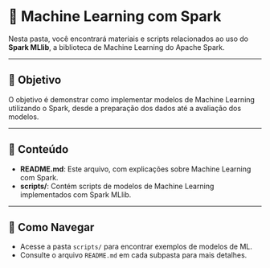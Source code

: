 # 🤖 Machine Learning com Spark  

Nesta pasta, você encontrará materiais e scripts relacionados ao uso do **Spark MLlib**, a biblioteca de Machine Learning do Apache Spark.  

---

## 🎯 Objetivo  
O objetivo é demonstrar como implementar modelos de Machine Learning utilizando o Spark, desde a preparação dos dados até a avaliação dos modelos.  

---

## 📂 Conteúdo  
- **README.md**: Este arquivo, com explicações sobre Machine Learning com Spark.  
- **scripts/**: Contém scripts de modelos de Machine Learning implementados com Spark MLlib.  


---

## 📁 Como Navegar  
- Acesse a pasta `scripts/` para encontrar exemplos de modelos de ML.  
- Consulte o arquivo `README.md` em cada subpasta para mais detalhes.  
